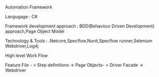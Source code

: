 Automation Framework

Langugage : C#

Framework development approach : BDD(Behaviour Driven Development) approach,Page Object Model

Technology & Tools : .Netcore,Specflow,Nunit,Specflow runner,Selenium Webdriver,Log4j

High level Work Flow

Feature File - > Step definitions -> Page Objects- > Driver Facade -> Webdriver
